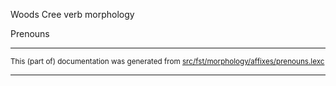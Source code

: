 
Woods Cree verb morphology                  

Prenouns

* * *

<small>This (part of) documentation was generated from [src/fst/morphology/affixes/prenouns.lexc](https://github.com/giellalt/lang-cwd/blob/main/src/fst/morphology/affixes/prenouns.lexc)</small>

---

